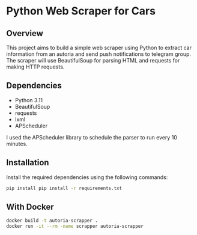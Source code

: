 # Python Web Scraper for Cars

## Overview
This project aims to build a simple web scraper using Python to extract car information from an autoria and send push notifications to telegram group. The scraper will use BeautifulSoup for parsing HTML and requests for making HTTP requests.

## Dependencies
- Python 3.11
- BeautifulSoup
- requests
- lxml
- APScheduler

I used the APScheduler library to schedule the parser to run every 10 minutes.

## Installation
Install the required dependencies using the following commands:

```bash
pip install pip install -r requirements.txt
```

## With Docker
```bash
docker build -t autoria-scrapper .
docker run -it --rm -name scrapper autoria-scrapper
```
